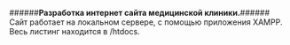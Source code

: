 ######**Разработка интернет сайта медицинской клиники.**######
Сайт работает на локальном сервере, с помощью приложения XAMPP.
Весь листинг находится в /htdocs.
